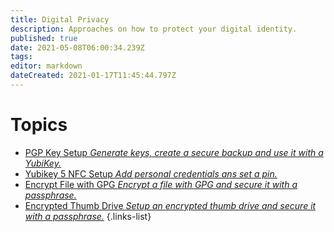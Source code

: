 ```yaml
---
title: Digital Privacy
description: Approaches on how to protect your digital identity.
published: true
date: 2021-05-08T06:00:34.239Z
tags: 
editor: markdown
dateCreated: 2021-01-17T11:45:44.797Z
---
```


# Topics

- [PGP Key Setup *Generate keys, create a secure backup and use it with a YubiKey.*](/digital_privacy/pgp)
- [Yubikey 5 NFC Setup *Add personal credentials ans set a pin.*](/digital_privacy/yubikey)
- [Encrypt File with GPG *Encrypt a file with GPG and secure it with a passphrase.*](/digital_privacy/encrypt_file_with_gpg)
- [Encrypted Thumb Drive *Setup an encrypted thumb drive and secure it with a passphrase.*](/digital_privacy/excrypted_thumbdrive)
{.links-list}